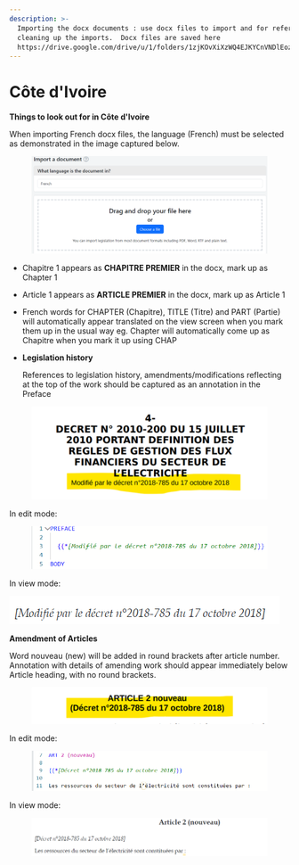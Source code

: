 ```yaml
---
description: >-
  Importing the docx documents : use docx files to import and for reference when
  cleaning up the imports.  Docx files are saved here
  https://drive.google.com/drive/u/1/folders/1zjKOvXiXzWQ4EJKYCnVNDlEoz
---
```


# Côte d'Ivoire

**Things to look out for in Côte d'Ivoire**

When importing French docx files, the language (French) must be selected as demonstrated in the image captured below.

<figure><img src="../.gitbook/assets/image (5) (1).png" alt=""><figcaption></figcaption></figure>

* Chapitre 1 appears as **CHAPITRE PREMIER** in the docx, mark up as Chapter 1
* &#x20;Article 1 appears as  **ARTICLE PREMIER** in the docx,  mark up as Article 1&#x20;
* French words for CHAPTER (Chapitre), TITLE (Titre) and PART (Partie) will automatically appear translated on the view screen when you mark them up in the usual way eg. Chapter will automatically come up as Chapitre when you mark it up using CHAP
*   **Legislation history**

    References to legislation history, amendments/modifications reflecting at the top of the work should be captured as an annotation in the Preface

<figure><img src="../.gitbook/assets/image (5).png" alt=""><figcaption></figcaption></figure>

In edit mode:

<figure><img src="../.gitbook/assets/image (3) (1).png" alt=""><figcaption></figcaption></figure>

In view mode:

![](<../.gitbook/assets/image (4) (1).png>)&#x20;

**Amendment of Articles**

Word nouveau (new) will be added in round brackets after article number. Annotation with details of amending work should appear immediately below Article heading, with no round brackets.

<figure><img src="../.gitbook/assets/image.png" alt=""><figcaption></figcaption></figure>

In edit mode:

<figure><img src="../.gitbook/assets/image (2).png" alt=""><figcaption></figcaption></figure>

In view mode:

<figure><img src="../.gitbook/assets/image (3).png" alt=""><figcaption></figcaption></figure>
